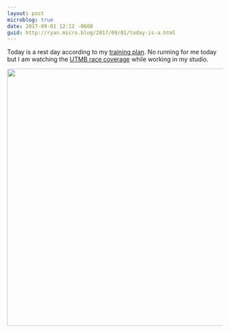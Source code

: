 ```yaml
---
layout: post
microblog: true
date: 2017-09-01 12:12 -0600
guid: http://ryan.micro.blog/2017/09/01/today-is-a.html
---
```

Today is a rest day according to my [training plan](http://www.ryanruns.com/training-plan). No running for me today but I am watching the [UTMB race coverage](http://utmbmontblanc.com) while working in my studio.

<img src="http://www.ryanruns.com/uploads/2017/5487b09606.jpg" width="600" height="600" />
